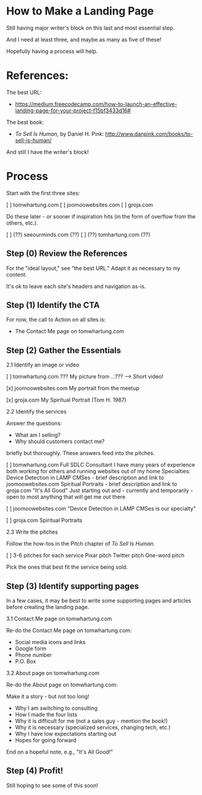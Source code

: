 
# How to Make a Landing Page

Still having major writer's block on this last and most essential step.

And I need at least three, and maybe as many as five of these!

Hopefully having a process will help.

# References:

The best URL:

* https://medium.freecodecamp.com/how-to-launch-an-effective-landing-page-for-your-project-f15bf3433d16#

The best book:

* *To Sell Is Human,* by Daniel H. Pink: http://www.danpink.com/books/to-sell-is-human/

And still I have the writer's block!

# Process

Start with the first three sites:

[ ] tomwhartung.com
[ ] joomoowebsites.com
[ ] groja.com

Do these later - or sooner if inspiration hits (in the form of overflow from the others, etc.).

[ ] (??) seeourminds.com (??)
[ ] (??) tomhartung.com (??)

## Step (0) Review the References

For the "ideal layout," see "the best URL."
Adapt it as necessary to my content.

It's ok to leave each site's headers and navigation as-is.

## Step (1) Identify the CTA

For now, the call to Action on all sites is:

* The Contact Me page on tomwhartung.com

## Step (2) Gather the Essentials

2.1 Identify an image or video

[ ] tomwhartung.com
??? My picture from ...???
--> Short video!

[x] joomoowebsites.com
    My portrait from the meetup

[x] groja.com
    My Spiritual Portrait (Tom H. 1987)

2.2 Identify the services

Answer the questions:

* What am I selling?
* Why should customers contact me?

briefly but thoroughly.
These answers feed into the pitches.

[ ] tomwhartung.com
    Full SDLC Consultant
      I have many years of experience both working for others and running websites out of my home
    Specialties:
      Device Detection in LAMP CMSes - brief description and link to joomoowebsites.com
      Spiritual Portraits - brief description and link to groja.com
    "It's All Good"
      Just starting out and - currently and temporarily - open to most anything that will get me out there

[ ] joomoowebsites.com
    "Device Detection in LAMP CMSes is our specialty"

[ ] groja.com
    Spiritual Portraits

2.3 Write the pitches

Follow the how-tos in the Pitch chapter of *To Sell Is Human.*

[ ] 3-6 pitches for each service
    Pixar pitch
    Twitter pitch
    One-word pitch

Pick the ones that best fit the service being sold.

## Step (3) Identify supporting pages

In a few cases, it may be best to write some supporting pages and articles before creating the landing page.

3.1 Contact Me page on tomwhartung.com

Re-do the Contact Me page on tomwhartung.com:

* Social media icons and links
* Google form
* Phone number
* P.O. Box

3.2 About page on tomwhartung.com

Re-do the About page on tomwhartung.com:

Make it a story - but not too long!

* Why I am switching to consulting
* How I made the four lists
* Why it is difficult for me (not a sales guy - mention the book!)
* Why it is necessary (specialized services, changing tech, etc.)
* Why I have low expectations starting out
* Hopes for going forward

End on a hopeful note, e.g., "It's All Good!"

## Step (4) Profit!

Still hoping to see some of this soon!

